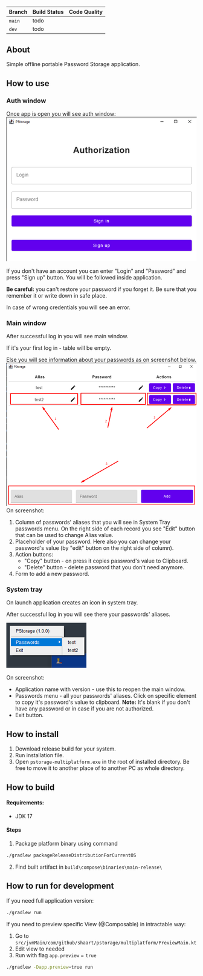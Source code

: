 | Branch | Build Status | Code Quality |
|--------|--------------|--------------|
| `main` | todo         |              |
| `dev`  | todo         |              |

## About

Simple offline portable Password Storage application.

## How to use

### Auth window

Once app is open you will see auth window:
![Auth view](docs/auth_view.png)

If you don't have an account you can enter "Login" and "Password" and press "Sign up" button. You
will be followed inside application.

**Be careful:** you can't restore your password if you forget it. Be sure that you remember it or
write down in safe place.

In case of wrong credentials you will see an error.

### Main window

After successful log in you will see main window.

If it's your first log in - table will be empty.

Else you will see information about your passwords as on screenshot below.
![Main view](docs/main_view_with_passwords.png)
On screenshot:

1. Column of passwords' aliases that you will see in System Tray passwords menu. On the right side
   of each record you see "Edit" button that can be used to change Alias value.
2. Placeholder of your password. Here also you can change your password's value (by "edit" button on
   the right side of column).
3. Action buttons:
    - "Copy" button - on press it copies password's value to Clipboard.
    - "Delete" button - delete password that you don't need anymore.
4. Form to add a new password.

### System tray

On launch application creates an icon in system tray.

After successful log in you will see there your passwords' aliases.

![System tray menu](docs/tray_menu.png)

On screenshot:

- Application name with version - use this to reopen the main window.
- Passwords menu - all your passwords' aliases. Click on specific element to copy it's password's
  value to clipboard. **Note:** It's blank if you don't have any password or in case if you are not
  authorized.
- Exit button.

## How to install

1. Download release build for your system.
2. Run installation file.
3. Open `pstorage-multiplatform.exe` in the root of installed directory. Be free to move it to
   another place of to another PC as whole directory.

## How to build

#### Requirements:

- JDK 17

#### Steps

1. Package platform binary using command

```bash
./gradlew packageReleaseDistributionForCurrentOS
```

2. Find built artifact in `build\compose\binaries\main-release\`

## How to run for development

If you need full application version:

```bash
./gradlew run
```

If you need to preview specific View (@Composable) in intractable way:

1. Go to `src/jvmMain/com/github/shaart/pstorage/multiplatform/PreviewMain.kt`
2. Edit view to needed
3. Run with flag `app.preview` = `true`

```bash
./gradlew -Dapp.preview=true run
```